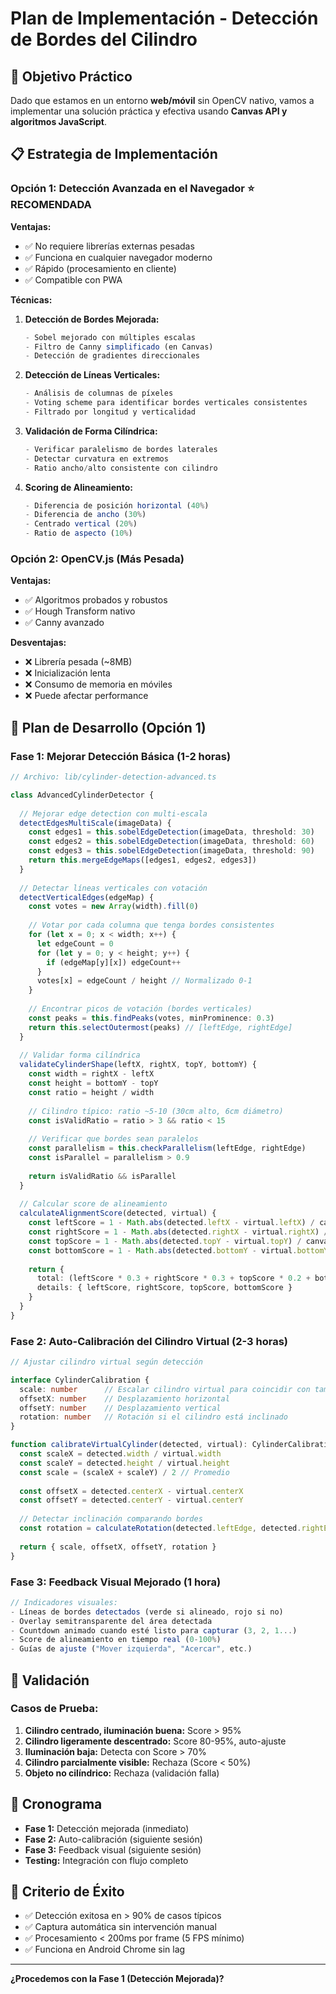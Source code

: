 # Plan de Implementación - Detección de Bordes del Cilindro

## 🎯 Objetivo Práctico

Dado que estamos en un entorno **web/móvil** sin OpenCV nativo, vamos a implementar una solución práctica y efectiva usando **Canvas API y algoritmos JavaScript**.

## 📋 Estrategia de Implementación

### **Opción 1: Detección Avanzada en el Navegador** ⭐ RECOMENDADA

**Ventajas:**
- ✅ No requiere librerías externas pesadas
- ✅ Funciona en cualquier navegador moderno
- ✅ Rápido (procesamiento en cliente)
- ✅ Compatible con PWA

**Técnicas:**

1. **Detección de Bordes Mejorada:**
   ```javascript
   - Sobel mejorado con múltiples escalas
   - Filtro de Canny simplificado (en Canvas)
   - Detección de gradientes direccionales
   ```

2. **Detección de Líneas Verticales:**
   ```javascript
   - Análisis de columnas de píxeles
   - Voting scheme para identificar bordes verticales consistentes
   - Filtrado por longitud y verticalidad
   ```

3. **Validación de Forma Cilíndrica:**
   ```javascript
   - Verificar paralelismo de bordes laterales
   - Detectar curvatura en extremos
   - Ratio ancho/alto consistente con cilindro
   ```

4. **Scoring de Alineamiento:**
   ```javascript
   - Diferencia de posición horizontal (40%)
   - Diferencia de ancho (30%)
   - Centrado vertical (20%)
   - Ratio de aspecto (10%)
   ```

### **Opción 2: OpenCV.js (Más Pesada)**

**Ventajas:**
- ✅ Algoritmos probados y robustos
- ✅ Hough Transform nativo
- ✅ Canny avanzado

**Desventajas:**
- ❌ Librería pesada (~8MB)
- ❌ Inicialización lenta
- ❌ Consumo de memoria en móviles
- ❌ Puede afectar performance

## 🚀 Plan de Desarrollo (Opción 1)

### **Fase 1: Mejorar Detección Básica** (1-2 horas)

```typescript
// Archivo: lib/cylinder-detection-advanced.ts

class AdvancedCylinderDetector {
  
  // Mejorar edge detection con multi-escala
  detectEdgesMultiScale(imageData) {
    const edges1 = this.sobelEdgeDetection(imageData, threshold: 30)
    const edges2 = this.sobelEdgeDetection(imageData, threshold: 60)
    const edges3 = this.sobelEdgeDetection(imageData, threshold: 90)
    return this.mergeEdgeMaps([edges1, edges2, edges3])
  }
  
  // Detectar líneas verticales con votación
  detectVerticalEdges(edgeMap) {
    const votes = new Array(width).fill(0)
    
    // Votar por cada columna que tenga bordes consistentes
    for (let x = 0; x < width; x++) {
      let edgeCount = 0
      for (let y = 0; y < height; y++) {
        if (edgeMap[y][x]) edgeCount++
      }
      votes[x] = edgeCount / height // Normalizado 0-1
    }
    
    // Encontrar picos de votación (bordes verticales)
    const peaks = this.findPeaks(votes, minProminence: 0.3)
    return this.selectOutermost(peaks) // [leftEdge, rightEdge]
  }
  
  // Validar forma cilíndrica
  validateCylinderShape(leftX, rightX, topY, bottomY) {
    const width = rightX - leftX
    const height = bottomY - topY
    const ratio = height / width
    
    // Cilindro típico: ratio ~5-10 (30cm alto, 6cm diámetro)
    const isValidRatio = ratio > 3 && ratio < 15
    
    // Verificar que bordes sean paralelos
    const parallelism = this.checkParallelism(leftEdge, rightEdge)
    const isParallel = parallelism > 0.9
    
    return isValidRatio && isParallel
  }
  
  // Calcular score de alineamiento
  calculateAlignmentScore(detected, virtual) {
    const leftScore = 1 - Math.abs(detected.leftX - virtual.leftX) / canvasWidth
    const rightScore = 1 - Math.abs(detected.rightX - virtual.rightX) / canvasWidth
    const topScore = 1 - Math.abs(detected.topY - virtual.topY) / canvasHeight
    const bottomScore = 1 - Math.abs(detected.bottomY - virtual.bottomY) / canvasHeight
    
    return {
      total: (leftScore * 0.3 + rightScore * 0.3 + topScore * 0.2 + bottomScore * 0.2),
      details: { leftScore, rightScore, topScore, bottomScore }
    }
  }
}
```

### **Fase 2: Auto-Calibración del Cilindro Virtual** (2-3 horas)

```typescript
// Ajustar cilindro virtual según detección

interface CylinderCalibration {
  scale: number      // Escalar cilindro virtual para coincidir con tamaño detectado
  offsetX: number    // Desplazamiento horizontal
  offsetY: number    // Desplazamiento vertical
  rotation: number   // Rotación si el cilindro está inclinado
}

function calibrateVirtualCylinder(detected, virtual): CylinderCalibration {
  const scaleX = detected.width / virtual.width
  const scaleY = detected.height / virtual.height
  const scale = (scaleX + scaleY) / 2 // Promedio
  
  const offsetX = detected.centerX - virtual.centerX
  const offsetY = detected.centerY - virtual.centerY
  
  // Detectar inclinación comparando bordes
  const rotation = calculateRotation(detected.leftEdge, detected.rightEdge)
  
  return { scale, offsetX, offsetY, rotation }
}
```

### **Fase 3: Feedback Visual Mejorado** (1 hora)

```typescript
// Indicadores visuales:
- Líneas de bordes detectados (verde si alineado, rojo si no)
- Overlay semitransparente del área detectada
- Countdown animado cuando esté listo para capturar (3, 2, 1...)
- Score de alineamiento en tiempo real (0-100%)
- Guías de ajuste ("Mover izquierda", "Acercar", etc.)
```

## 🧪 Validación

### **Casos de Prueba:**

1. **Cilindro centrado, iluminación buena:** Score > 95%
2. **Cilindro ligeramente descentrado:** Score 80-95%, auto-ajuste
3. **Iluminación baja:** Detecta con Score > 70%
4. **Cilindro parcialmente visible:** Rechaza (Score < 50%)
5. **Objeto no cilíndrico:** Rechaza (validación falla)

## 📅 Cronograma

- **Fase 1:** Detección mejorada (inmediato)
- **Fase 2:** Auto-calibración (siguiente sesión)
- **Fase 3:** Feedback visual (siguiente sesión)
- **Testing:** Integración con flujo completo

## 🎯 Criterio de Éxito

- ✅ Detección exitosa en > 90% de casos típicos
- ✅ Captura automática sin intervención manual
- ✅ Procesamiento < 200ms por frame (5 FPS mínimo)
- ✅ Funciona en Android Chrome sin lag

---

**¿Procedemos con la Fase 1 (Detección Mejorada)?**

